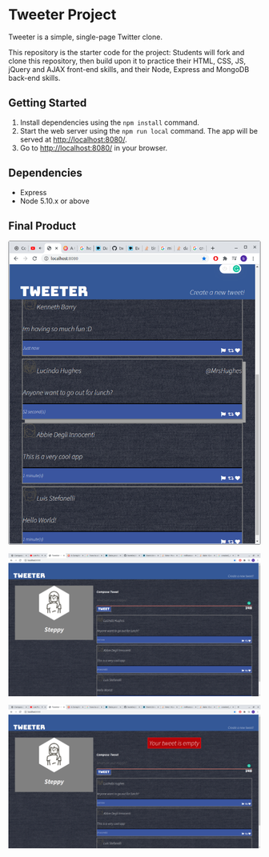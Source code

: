 # Tweeter Project

Tweeter is a simple, single-page Twitter clone.

This repository is the starter code for the project: Students will fork and clone this repository, then build upon it to practice their HTML, CSS, JS, jQuery and AJAX front-end skills, and their Node, Express and MongoDB back-end skills.

## Getting Started

1. Install dependencies using the `npm install` command.
2. Start the web server using the `npm run local` command. The app will be served at <http://localhost:8080/>.
3. Go to <http://localhost:8080/> in your browser.

## Dependencies

- Express
- Node 5.10.x or above

## Final Product

!["Screenshot of the user scrolling UI as the user scrolls"](https://github.com/WattersIV/tweeter/blob/master/public/images/mobile.png) 

!["Screenshot of the top of the page"](https://github.com/WattersIV/tweeter/blob/master/public/images/topOfPage.png?raw=true)

!["Screenshot of one of the error messages from an invalid tweet"](https://github.com/WattersIV/tweeter/blob/master/public/images/errorMsg.png?raw=true)